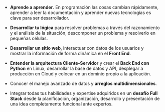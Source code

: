 - **Aprende a aprender**. En programación las cosas cambian rápidamente, aprender a leer la documentación y aprender nuevas tecnologías es clave para ser desarrollador.

- **Desarrollar tu lógica** para resolver problemas a través del razonamiento y el análisis de la situación, descomponer un problema y resolverlo en pequeñas células.

- **Desarrollar un sitio web**, interactuar con datos de los usuarios y mostrar la información de forma dinámica en el **Front End**.

- **Entender la arquitectura Cliente-Servidor** y crear el **Back End con Python** en Linux, desarrollar la base de datos y API, desplegar a producción en Cloud y colocar en un dominio propio a la aplicación.

- Conocer el manejo avanzado de datos y **arreglos multidimensionales**.

- Integrar todas tus habilidades y expertise adquiridos en un **desafío Full Stack** desde la planificación, organización, desarrollo y presentación de una idea completamente funcional ante expertos.